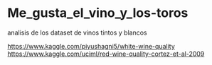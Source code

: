 # Me_gusta_el_vino_y_los-toros
analisis de los dataset de vinos tintos y blancos

https://www.kaggle.com/piyushagni5/white-wine-quality
https://www.kaggle.com/uciml/red-wine-quality-cortez-et-al-2009

